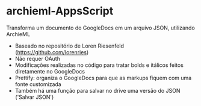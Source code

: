 # archieml-AppsScript
Transforma um documento do GoogleDocs em um arquivo JSON, utilizando ArchieML
* Baseado no repositório de Loren Riesenfeld (https://github.com/lorenries)
* Não requer OAuth
* Modificações realizadas no código para tratar bolds e itálicos feitos diretamente no GoogleDocs
* Prettify: organiza o GoogleDocs para que as markups fiquem com uma fonte customizada
* Também há uma função para salvar no drive uma versão do JSON ('Salvar JSON')
